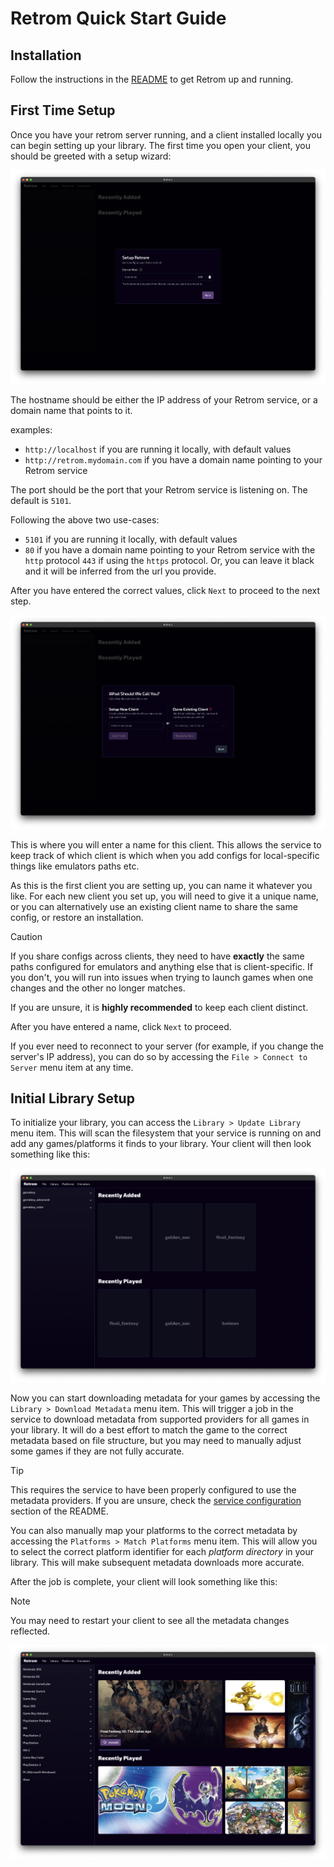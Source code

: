 # Retrom Quick Start Guide

## Installation

Follow the instructions in the [README](../../README.md#installation) to get Retrom up and running.

## First Time Setup

Once you have your retrom server running, and a client installed locally you can begin setting up your library.
The first time you open your client, you should be greeted with a setup wizard:

![Setup Wizard Step 1 Screenshot](./setup1.png)

The hostname should be either the IP address of your Retrom service, or a domain name that points to it.

examples:

- `http://localhost` if you are running it locally, with default values
- `http://retrom.mydomain.com` if you have a domain name pointing to your Retrom service

The port should be the port that your Retrom service is listening on. The default is `5101`.

Following the above two use-cases:

- `5101` if you are running it locally, with default values
- `80` if you have a domain name pointing to your Retrom service with the `http` protocol
  `443` if using the `https` protocol. Or, you can leave it black and it will be inferred from
  the url you provide.

After you have entered the correct values, click `Next` to proceed to the next step.

![Setup Wizard Step 2 Screenshot](./setup2.png)

This is where you will enter a name for this client. This allows the service to keep track of which client is which
when you add configs for local-specific things like emulators paths etc.

As this is the first client you are setting up, you can name it whatever you like. For each new client you set up, you
will need to give it a unique name, or you can alternatively use an existing client name to share the same config, or
restore an installation.

> [!CAUTION]
> If you share configs across clients, they need to have **exactly** the same paths configured for emulators and anything
> else that is client-specific. If you don't, you will run into issues when trying to launch games when one changes and
> the other no longer matches.
>
> If you are unsure, it is **highly recommended** to keep each client distinct.

After you have entered a name, click `Next` to proceed.

If you ever need to reconnect to your server (for example, if you change the server's IP address), you can do so by
accessing the `File > Connect to Server` menu item at any time.

## Initial Library Setup

To initialize your library, you can access the `Library > Update Library` menu item. This will scan the filesystem
that your service is running on and add any games/platforms it finds to your library. Your client will then look something
like this:

![Initial Library Setup Screenshot](./new_library.png)

Now you can start downloading metadata for your games by accessing the `Library > Download Metadata` menu item. This will
trigger a job in the service to download metadata from supported providers for all games in your library. It will do a best
effort to match the game to the correct metadata based on file structure, but you may need to manually adjust some games
if they are not fully accurate.

> [!TIP]
> This requires the service to have been properly configured to use the metadata providers. If you are unsure, check the
> [service configuration](../../README.md#server) section of the README.

You can also manually map your platforms to the correct metadata by accessing the `Platforms > Match Platforms` menu item.
This will allow you to select the correct platform identifier for each _platform directory_ in your library. This will
make subsequent metadata downloads more accurate.

After the job is complete, your client will look something like this:

> [!NOTE]
> You may need to restart your client to see all the metadata changes reflected.

![Metadata Downloaded Screenshot](./final.png)
